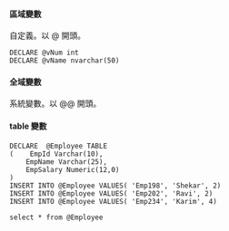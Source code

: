 #### 區域變數
自定義。以 @ 開頭。
```
DECLARE @vNum int
DECLARE @vName nvarchar(50)
```

#### 全域變數

系統變數。以 @@ 開頭。

#### table 變數
```
DECLARE  @Employee TABLE  
(    EmpId Varchar(10), 
    EmpName Varchar(25), 
    EmpSalary Numeric(12,0) 
)
INSERT INTO @Employee VALUES( 'Emp198', 'Shekar', 2)
INSERT INTO @Employee VALUES( 'Emp202', 'Ravi', 2)
INSERT INTO @Employee VALUES( 'Emp234', 'Karim', 4)

select * from @Employee
```